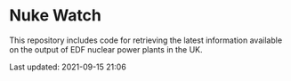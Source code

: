 # Nuke Watch

This repository includes code for retrieving the latest information available on the output of EDF nuclear power plants in the UK.

Last updated: 2021-09-15 21:06